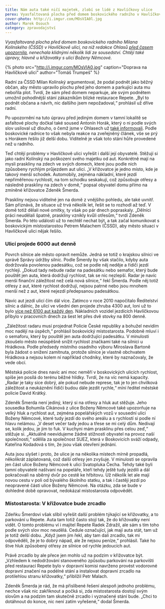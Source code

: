 ```yaml
---
title: Nám auta také ničí majetek, zlobí se lidé z Havlíčkovy ulice
perex: Vyasfaltovaná plocha před domem boskovického radního v Havlíčkově ulici nenechala klidnými několik lidí ze sousedství. Chtějí také úpravy, hlavně u křižovatky s ulicí Boženy Němcové.
cover-photo: http://i.imgur.com/MOsVIA0l.jpg
author: Marek Osouch
category: zpravodajství
---
```


*Vyasfaltovaná plocha před domem boskovického radního Milana Kolínského (ČSSD) v Havlíčkově ulici, na niž redakce Ohlasů [před časem upozornila](http://www.ohlasy.info/clanky/2017/06/kolinsky-parkovani.html), nenechala klidnými několik lidí ze sousedství. Chtějí také úpravy, hlavně u křižovatky s ulicí Boženy Němcové.*

{% photo src="http://i.imgur.com/MOsVIA0.jpg" caption="Doprava na Havlíčkově ulici" author="Tomáš Trumpeš" %}

Radní za ČSSD Milan Kolínský argumentoval, že podal podnět jako běžný občan, aby město upravilo plochu před jeho domem a parkující auta mu nebořila plot. Tvrdí, že sám před domem neparkuje, ale svým podnětem umožnil pohodlnější stání zákazníkům blízké restaurace Repete. „Byl to podnět občana a návrh, nic dalšího jsem nepožadoval,“ prohlásil už dříve radní.

Po upozornění na tuto úpravu před jediným domem v tamní lokalitě se asfaltové plochy dočkal také soused Antonín Horák, který o ni podle svých slov usiloval už dlouho, o čemž jsme v Ohlasech už [také informovali](http://www.ohlasy.info/clanky/2017/07/parkovani-havlickova.html). Podle boskovické radnice to však nebyla reakce na zveřejněný článek, vše se prý s Horákem řešilo již delší dobu. Viditelně je však toto stání hůře provedené než u radního.

Teď chtějí  problémy v Havlíčkově ulici vyřešit i další její obyvatelé. Stěžují si jako radní Kolínský na poškození svého majetku od aut. Konkrétně mají na mysli praskliny na zdech ve svých domech, které jsou podle nich způsobeny rychlým průjezdem aut ulicí. „V křižovatce je jedno místo, kde je takový menší schodek. Automobily, zejména nákladní, které jezdí nepřiměřenou rychlostí, na tom schodku seskakují, což způsobuje otřesy a následně praskliny na zdech v domě,“ popsal obyvatel domu přímo na zmíněné křižovatce Zdeněk Šmerda.

Praskliny nejsou viditelné jen na domě z vnějšího pohledu, ale také uvnitř. Sám přiznává, že situace už trvá několik let, řešit se to rozhodl až teď. V domě totiž dělali nové omítky, ty však po pár dnech popraskaly. „Dělníci práci neudělali špatně, praskliny vznikly kvůli otřesům,“ tvrdí Zdeněk Šmerda. Po této události už to nechtěl nechat být, a tak začal komunikovat s boskovickým místostarostou Petrem Malachem (ČSSD), aby město situaci v Havlíčkově ulici nějak řešilo.

### Ulicí projede 6000 aut denně

Povrch silnice ale město opravit nemůže. Jedná se totiž o krajskou silnici ve správě Správy údržby silnic. Podle Šmerdy by však stačilo, kdyby auta dodržovala povolenou padesátku, což se podle něj neděje a řidiči jezdí rychleji. „Dokud tady nebude radar na padesátku nebo semafor, který bude pouštět jen auta, která dodržují rychlost, tak se nic nezlepší. Radar je navíc menší finanční záležitost než celá nová silnice,“ řekl Šmerda. Podle něj totiž otřesy z aut, které rychlost dodržují, nejsou patrné nebo jsou mnohem menší než z aut, které nejezdí předepsanou padesátkou.

Navíc aut jezdí ulicí čím dál více. Zatímco v roce 2010 napočítalo Ředitelství silnic a dálnic, že ulicí ve všední den projede zhruba 4300 aut, loni už to bylo [více než 6100 aut každý den](http://scitani2016.rsd.cz/content/doc/64-02.jpg?v=2016b). Nákladních vozidel jezdících Havlíčkovou přibylo v pracovních dnech za šest let přes dvě stovky na 800 denně.

„Záležitost radaru musí projednat Policie České republiky a bohužel nevidím moc nadějí na úspěch,“ prohlásil boskovický místostarosta. Podobně mluví i o semaforu, který by pouštěl jen auta dodržující padesátku. V minulosti zkoušelo město neúspěšně snížit rychlost značkami také na silnici u Hrádkova. Podle předsedy místního osadního výboru Miroslava Bartoně byla žádost o snížení zamítnuta, protože silnice je vlastně obchvatem Hrádkova a nejsou kolem ní například chodníky, které by naznačovaly, že vede obcí.

Městská policie dnes navíc ani moc neměří v boskovických ulicích rychlost, spíše jen posílá do terénu běžné hlídky. Tvrdí, že na víc nemá kapacity. „Radar je taky sice dobrý, ale pokud nebude represe, tak je to jen chvilková záležitost a neukáznění řidiči budou dále jezdit rychle,“ míní ředitel městské policie David Krátký.

Zdeněk Šmerda není jediný, který si na otřesy a hluk aut stěžuje. Jeho sousedka Bohumila Cikánová z ulice Boženy Němcové také upozorňuje na velký hluk a rychlost aut, zejména popelářských vozů v sousední ulici Boženy Němcové, které tudy jezdí do svého areálu a s rychlostí si podle ní hlavu nelámou. „V deset večer tady jedou a třese se mi celý dům. Nedívají se, kolik jedou, je jim to fuk. V kuchyni mám prasklinu přes celou zeď,“ stěžuje si. „Aktuálně neevidujeme žádné stížnosti obyvatel na provoz naší společnosti,“ sdělila za společnost SUEZ, která v Boskovicích sváží odpady, Kateřina Kodadová s tím, že jsou však otevřeni jednání.

Auta jsou slyšet i proto, že ulice je na několika místech mírně propadlá, několikrát záplatovaná, což další otřesy jen zvyšuje. V minulosti se opravila jen část ulice Boženy Němcové k ulici Svatopluka Čecha. Tehdy také byli tamní obyvatelé naštvaní na popeláře, kteří tehdy ještě tudy jezdili a dál pokračovali na sběrný dvůr po cestě ke hřbitovu. Už několik let ale mají novou cestu v poli od bývalého školního statku, a tak i častěji jezdí po neopravené části ulice Boženy Němcové. Na otázku, zda se bude v dohledné době opravovat, nedokázal místostarosta odpovědět.

### Místostarosta: V křižovatce bude zrcadlo

Zdeňku Šmerdovi však slíbil vyřešit další problém týkající se křižovatky, a to parkování u Repete. Auta tam totiž často stojí tak, že do křižovatky není vidět. O tomto problému ví i majitel Repete Radek Zdražil, ale sám s tím toho podle svých slov moc neudělá. Cedule označující, jak mají auta stát, tam už je totiž delší dobu. „Když jsem jim řekl, aby tam dali zrcadlo, tak mi odpověděli, že je to dobrý nápad, ale že nejsou peníze,“ prohlásil. Také ho štve hluk způsobený otřesy ze silnice od rychle jedoucích aut.

Právě zrcadlo by ale přece jen mohlo už na podzim v křižovatce být. „Vzhledem k nedodržování stanoveného způsobu parkování na parkovišti před restaurací Repete bylo v dopravní komisi navrženo provést vodorovné dopravní značení na podélné stání a instalovat dopravní zrcadlo na protilehlou stranu křižovatky,“ přiblížil Petr Malach.

Zdeněk Šmerda je rád, že má přislíbené řešení alespoň jednoho problému, nechce však nic zakřiknout a počká si, zda místostarosta dostojí svým slovům a na podzim tam skutečně zrcadlo i vyznačené stání bude. „Chci to dotáhnout do konce, nic není zatím vyřešené,“ dodal Šmerda.